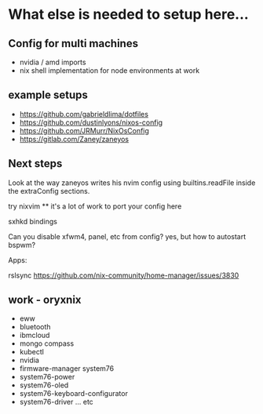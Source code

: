 # What else is needed to setup here...

## Config for multi machines

- nvidia / amd imports
- nix shell implementation for node environments at work

## example setups

- https://github.com/gabrieldlima/dotfiles
- https://github.com/dustinlyons/nixos-config
- https://github.com/JRMurr/NixOsConfig
- https://gitlab.com/Zaney/zaneyos

## Next steps

Look at the way zaneyos writes his nvim config using builtins.readFile inside the extraConfig sections.

try nixvim \*\* it's a lot of work to port your config here

sxhkd bindings

Can you disable xfwm4, panel, etc from config?
yes, but how to autostart bspwm?

Apps:

rslsync
https://github.com/nix-community/home-manager/issues/3830

## work - oryxnix

- eww
- bluetooth
- ibmcloud
- mongo compass
- kubectl
- nvidia
- firmware-manager system76
- system76-power
- system76-oled
- system76-keyboard-configurator
- system76-driver ... etc
